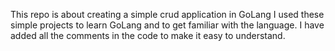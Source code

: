 This repo is about creating a simple crud application in GoLang
I used these simple projects to learn GoLang and to get familiar with the language.
I have added all the comments in the code to make it easy to understand.